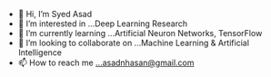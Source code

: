 - 👋 Hi, I’m Syed Asad
- 👀 I’m interested in ...Deep Learning Research
- 🌱 I’m currently learning ...Artificial Neuron Networks, TensorFlow
- 💞️ I’m looking to collaborate on ...Machine Learning & Artificial Intelligence
- 📫 How to reach me ...asadnhasan@gmail.com

<!---
asadnhasan/asadnhasan is a ✨ special ✨ repository because its `README.md` (this file) appears on your GitHub profile.
You can click the Preview link to take a look at your changes.
--->
